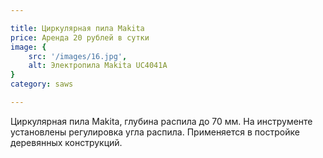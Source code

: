 ```yaml
---

title: Циркулярная пила Makita
price: Аренда 20 рублей в сутки
image: {
    src: '/images/16.jpg',
    alt: Электропила Makita UC4041A
}
category: saws

---
```


Циркулярная пила Makita, глубина распила до 70 мм. На инструменте установлены регулировка угла распила. Применяется в постройке деревянных конструкций.